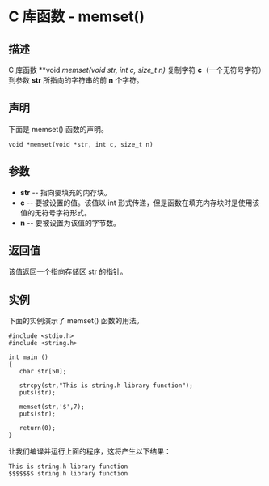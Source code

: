 
# C 库函数 - memset()

  

## 描述

C 库函数 **void *memset(void *str, int c, size_t n)** 复制字符 **c**（一个无符号字符）到参数 **str** 所指向的字符串的前 **n** 个字符。

## 声明

下面是 memset() 函数的声明。

```
void *memset(void *str, int c, size_t n)

```

## 参数

*   **str** -- 指向要填充的内存块。
*   **c** -- 要被设置的值。该值以 int 形式传递，但是函数在填充内存块时是使用该值的无符号字符形式。
*   **n** -- 要被设置为该值的字节数。

## 返回值

该值返回一个指向存储区 str 的指针。

## 实例

下面的实例演示了 memset() 函数的用法。

```
#include <stdio.h>
#include <string.h>

int main ()
{
   char str[50];

   strcpy(str,"This is string.h library function");
   puts(str);

   memset(str,'$',7);
   puts(str);

   return(0);
}

```

让我们编译并运行上面的程序，这将产生以下结果：

```
This is string.h library function
$$$$$$$ string.h library function

```

  

